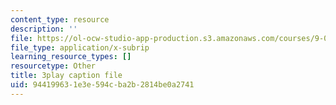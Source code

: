```yaml
---
content_type: resource
description: ''
file: https://ol-ocw-studio-app-production.s3.amazonaws.com/courses/9-00sc-introduction-to-psychology-fall-2011/944199631e3e594cba2b2814be0a2741_MYMYXhR2Ppw.vtt
file_type: application/x-subrip
learning_resource_types: []
resourcetype: Other
title: 3play caption file
uid: 94419963-1e3e-594c-ba2b-2814be0a2741
---
```

